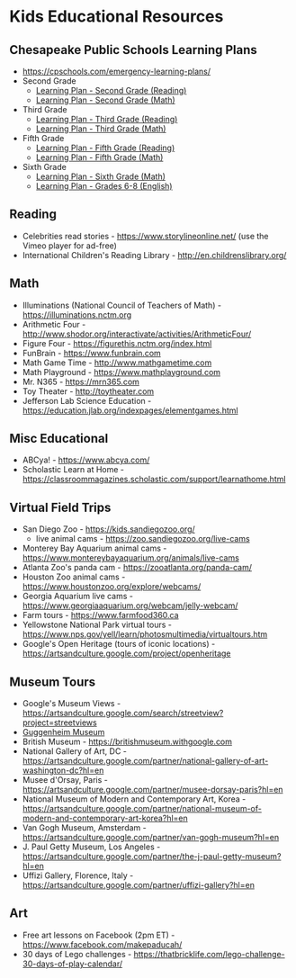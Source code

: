 # Kids Educational Resources

## Chesapeake Public Schools Learning Plans
* https://cpschools.com/emergency-learning-plans/
* Second Grade 
  * <a href="https://cpschools.com/wp-content/uploads/2020/03/CPS-Reading-Plan-Grade-2.pdf">Learning Plan - Second Grade (Reading)</a>
  * <a href="https://cpschools.com/wp-content/uploads/2020/03/Emergency-Closing-Learning-Plan-for-Second-Grade-Math-Final.pdf">Learning Plan - Second Grade (Math)</a>
* Third Grade
  * <a href="https://cpschools.com/wp-content/uploads/2020/03/Learning-Plan-Third-Grade-Reading-Combined.pdf">Learning Plan - Third Grade (Reading)</a>
  * <a href="https://cpschools.com/wp-content/uploads/2020/03/Emergency-Closing-Learning-Plan-for-Third-Grade-Math-Final.pdf">Learning Plan - Third Grade (Math)</a>
* Fifth Grade
  * <a href="https://cpschools.com/wp-content/uploads/2020/03/CPS-Reading-Plan-Grade-5_Combined.pdf">Learning Plan - Fifth Grade (Reading)</a>
  * <a href="https://cpschools.com/wp-content/uploads/2020/03/Emergency-Closing-Learning-Plan-for-Fifth-Grade-Math-Final.pdf">Learning Plan - Fifth Grade (Math)</a>
* Sixth Grade
  * <a href="https://cpschools.com/wp-content/uploads/2020/03/Math-6-Emergency-Closing-Learning-Plan.pdf">Learning Plan - Sixth Grade (Math)</a>
  * <a href="https://cpschools.com/wp-content/uploads/2020/03/MIDDLE-SCHOOL-ENGLISH-EMERGENCY-CLOSING-LEARNING-PLAN-.pdf">Learning Plan - Grades 6-8 (English)</a>

## Reading 
* Celebrities read stories - https://www.storylineonline.net/ (use the Vimeo player for ad-free)
* International Children's Reading Library - http://en.childrenslibrary.org/

## Math
* Illuminations (National Council of Teachers of Math) - https://illuminations.nctm.org
* Arithmetic Four - http://www.shodor.org/interactivate/activities/ArithmeticFour/
* Figure Four - https://figurethis.nctm.org/index.html
* FunBrain - https://www.funbrain.com
* Math Game Time - http://www.mathgametime.com
* Math Playground - https://www.mathplayground.com
* Mr. N365 - https://mrn365.com
* Toy Theater - http://toytheater.com
* Jefferson Lab Science Education - https://education.jlab.org/indexpages/elementgames.html

## Misc Educational 
* ABCya! - https://www.abcya.com/
* Scholastic Learn at Home - https://classroommagazines.scholastic.com/support/learnathome.html

## Virtual Field Trips
* San Diego Zoo - https://kids.sandiegozoo.org/
  * live animal cams - https://zoo.sandiegozoo.org/live-cams
* Monterey Bay Aquarium animal cams - https://www.montereybayaquarium.org/animals/live-cams
* Atlanta Zoo's panda cam - https://zooatlanta.org/panda-cam/
* Houston Zoo animal cams - https://www.houstonzoo.org/explore/webcams/
* Georgia Aquarium live cams - https://www.georgiaaquarium.org/webcam/jelly-webcam/
* Farm tours - https://www.farmfood360.ca
* Yellowstone National Park virtual tours - https://www.nps.gov/yell/learn/photosmultimedia/virtualtours.htm
* Google's Open Heritage (tours of iconic locations) - https://artsandculture.google.com/project/openheritage

## Museum Tours
* Google's Museum Views - https://artsandculture.google.com/search/streetview?project=streetviews
* [Guggenheim Museum](https://artsandculture.google.com/streetview/solomon-r-guggenheim-museum-interior-streetview/jAHfbv3JGM2KaQ?hl=en&sv_lng=-73.95902634325634&sv_lat=40.78285751667664&sv_h=30.75703204567916&sv_p=0.06928383072430222&sv_pid=MfnUmHRyOSzMtY3vtYU05g&sv_z=0.9645743015259166)
* British Museum - https://britishmuseum.withgoogle.com
* National Gallery of Art, DC - https://artsandculture.google.com/partner/national-gallery-of-art-washington-dc?hl=en
* Musee d'Orsay, Paris - https://artsandculture.google.com/partner/musee-dorsay-paris?hl=en
* National Museum of Modern and Contemporary Art, Korea - https://artsandculture.google.com/partner/national-museum-of-modern-and-contemporary-art-korea?hl=en
* Van Gogh Museum, Amsterdam - https://artsandculture.google.com/partner/van-gogh-museum?hl=en
* J. Paul Getty Museum, Los Angeles - https://artsandculture.google.com/partner/the-j-paul-getty-museum?hl=en
* Uffizi Gallery, Florence, Italy - https://artsandculture.google.com/partner/uffizi-gallery?hl=en

## Art
* Free art lessons on Facebook (2pm ET) - https://www.facebook.com/makepaducah/
* 30 days of Lego challenges - https://thatbricklife.com/lego-challenge-30-days-of-play-calendar/
